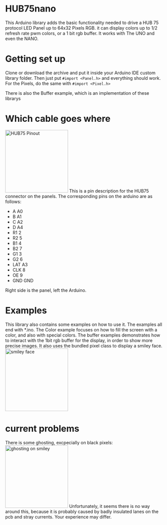# HUB75nano
This Arduino library adds the basic functionality needed to drive a HUB 75 protocol LED Panel up to 64x32 Pixels RGB.
it can display colors up to 1/2 refresh rate pwm colors, or a 1 bit rgb buffer. It works with The UNO and even the NANO.

# Getting set up
Clone or download the archive and put it inside your Arduino IDE custom library folder. 
Then just put 
	`#import <Panel.h>`
and everything should work.
For the Pixels, do the same with
	`#import <Pixel.h>`
	
There is also the Buffer example, which is an implementation of these librarys

# Which cable goes where
<img src="https://hackster.imgix.net/uploads/image/file/146124/DisplayPinout.jpg" alt="HUB75 Pinout" width="200"/>
This is a pin description for the HUB75 connector on the panels.
The corresponding pins on the arduino are as follows:

- A A0
- B A1
- C A2
- D A4
- R1 2
- R2 5
- B1 4
- B2 7
- G1 3
- G2 6
- LAT A3
- CLK 8
- OE 9
- GND GND

Right side is the panel, left the Arduino.

# Examples
This library also contains some examples on how to use it. The examples all end with *.ino. The Color example focuses on how to fill the screen with a color, and also with special colors. 
The buffer examples demonstrates how to interact with the 1bit rgb buffer for the display, in order to show more precise images. It also uses the bundled pixel class to display a smiley face.
<img src="https://i.imgur.com/Zr81xNZ.jpg" alt="smiley face" width="200"/>

# current problems
There is some ghosting, excpecially on black pixels: <img src="https://i.imgur.com/KeBjTea.jpg" alt="ghosting on smiley" width="200"/>
Unfortunately, it seems there is no way around this, because it is probably caused by badly insulated lanes on the pcb and stray currents. Your experience may differ.